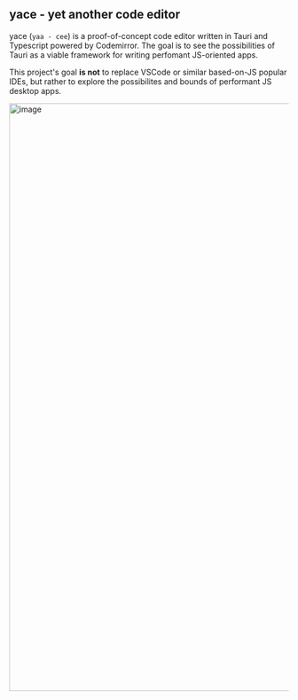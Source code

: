 ## yace - yet another code editor

yace (`yaa - cee`) is a proof-of-concept code editor written in Tauri and Typescript powered by Codemirror.
The goal is to see the possibilities of Tauri as a viable framework for writing perfomant JS-oriented apps.

This project's goal **is not** to replace VSCode or similar based-on-JS popular IDEs, but rather to explore the possibilites and bounds of performant JS desktop apps.

<img width="1060" alt="image" src="https://user-images.githubusercontent.com/37072867/179373226-6b998653-731d-4faa-8d51-332ad3008350.png">
